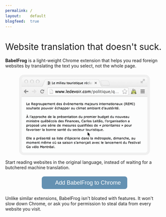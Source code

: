 ```yaml
---
permalink: /
layout:    default
blogfeed:  true
---
```


<style>
.babelfrog-demo {
  max-width: 400px;
  margin: 20px auto 10px;
  height: 240px;
  overflow: hidden;
  border: 8px solid #f0f0f0;
	border-radius: 15px;
}

.button-wrapper {
  width: 100%;
  margin: 30px 0;
  text-align: center;
}

.button, .button:hover {
  /*background-image: url('./img/icon19.png');*/
  background-image: url('http://upload.wikimedia.org/wikipedia/commons/8/87/Google_Chrome_icon_%282011%29.png');
  background-size: 19px;
  background-repeat: no-repeat;
  background-color: #6491b2;
  background-position: 10px center;
  padding: 10px 20px 10px 42px;
  border-radius: 8px;
  color: white;
  font-size: 18px;
  font-family: 'Lucida Grande', Helvetica, Arial, Sans-Serif;
  text-decoration: none;
}

h1 {
  font-weight: normal;
}

</style>


<script src="//ajax.googleapis.com/ajax/libs/jquery/1.11.1/jquery.min.js"></script>

<script type="text/javascript">
$(document).ready(function() {
  $('.cr-btn').click(function (e) {
    if(!$(this).hasClass('disabled')) {
      e.preventDefault();
      if(navigator.userAgent.toLowerCase().indexOf('chrome') > -1) {
        chrome.webstore.install("https://chrome.google.com/webstore/detail/jnhmkblbgggfgeebimebebnkhgnagnpj", function() {
          // success callback
          $(".cr-btn").addClass("disabled").text('BabelFrog is already installed');
          window.location.href = "/help"
        });
      }
      else {
        alert("Sorry, your browser does not support installing the Chrome extension.");
      }
    }
  });
});
</script>

# Website translation that doesn't&nbsp;suck.

**BabelFrog** is a light-weight Chrome extension that helps you read foreign websites by translating the text you select, not the whole page.

<div class="babelfrog-demo"><img src="/img/babelfrog-demo-4.gif"/></div>

Start reading websites in the original language, instead of waiting for a butchered machine translation.

<div class="button-wrapper">
<a class="button cr-btn" href="https://chrome.google.com/webstore/detail/babelfrog/jnhmkblbgggfgeebimebebnkhgnagnpj">
Add BabelFrog to Chrome
</a>
</div>

Unlike similar extensions, BabelFrog isn't bloated with features. It won't slow down Chrome, or ask you for permission to steal data from every website you visit.

